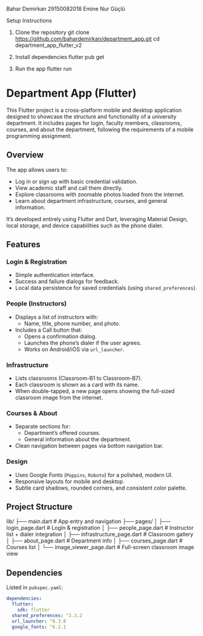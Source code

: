 Bahar Demirkan 29150082018
Emine Nur Güçlü 

Setup Instructions
1. Clone the repository
   git clone https://github.com/bahardemirkan/department_app.git
   cd department_app_flutter_v2

2. Install dependencies
   flutter pub get

3. Run the app
   flutter run

# Department App (Flutter)

This Flutter project is a cross-platform mobile and desktop application designed to showcase the structure and functionality of a university department. It includes pages for login, faculty members, classrooms, courses, and about the department, following the requirements of a mobile programming assignment.

## Overview

The app allows users to:
- Log in or sign up with basic credential validation.
- View academic staff and call them directly.
- Explore classrooms with zoomable photos loaded from the internet.
- Learn about department infrastructure, courses, and general information.

It’s developed entirely using Flutter and Dart, leveraging Material Design, local storage, and device capabilities such as the phone dialer.

## Features

### Login & Registration
- Simple authentication interface.
- Success and failure dialogs for feedback.
- Local data persistence for saved credentials (using `shared_preferences`).

### People (Instructors)
- Displays a list of instructors with:
    - Name, title, phone number, and photo.
- Includes a Call button that:
    - Opens a confirmation dialog.
    - Launches the phone’s dialer if the user agrees.
    - Works on Android/iOS via `url_launcher`.

### Infrastructure
- Lists classrooms (Classroom-B1 to Classroom-B7).
- Each classroom is shown as a card with its name.
- When double-tapped, a new page opens showing the full-sized classroom image from the internet.

### Courses & About
- Separate sections for:
    - Department’s offered courses.
    - General information about the department.
- Clean navigation between pages via bottom navigation bar.

### Design
- Uses Google Fonts (`Poppins`, `Roboto`) for a polished, modern UI.
- Responsive layouts for mobile and desktop.
- Subtle card shadows, rounded corners, and consistent color palette.

## Project Structure
lib/
├── main.dart # App entry and navigation
├── pages/
│ ├── login_page.dart # Login & registration
│ ├── people_page.dart # Instructor list + dialer integration
│ ├── infrastructure_page.dart # Classroom gallery
│ ├── about_page.dart # Department info
│ ├── courses_page.dart # Courses list
│ └── image_viewer_page.dart # Full-screen classroom image view

## Dependencies

Listed in `pubspec.yaml`:

```yaml
dependencies:
  flutter:
    sdk: flutter
  shared_preferences: ^2.3.2
  url_launcher: ^6.3.0
  google_fonts: ^6.2.1


